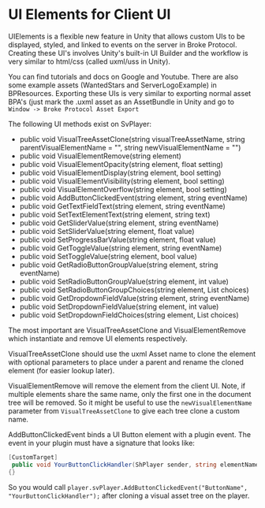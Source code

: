 # UI Elements for Client UI

UIElements is a flexible new feature in Unity that allows custom UIs to be displayed, styled, and linked to events on the server in Broke Protocol.
Creating these UI's involves Unity's built-in UI Builder and the workflow is very similar to html/css (called uxml/uss in Unity).

You can find tutorials and docs on Google and Youtube. There are also some example assets (WantedStars and ServerLogoExample) in BPResources.
Exporting these UIs is very similar to exporting normal asset BPA's (just mark the .uxml asset as an AssetBundle in Unity and go to `Window -> Broke Protocol Asset Export`

The following UI methods exist on SvPlayer:
* public void VisualTreeAssetClone(string visualTreeAssetName, string parentVisualElementName = "", string newVisualElementName = "")
* public void VisualElementRemove(string element)
* public void VisualElementOpacity(string element, float setting)
* public void VisualElementDisplay(string element, bool setting)
* public void VisualElementVisibility(string element, bool setting)
* public void VisualElementOverflow(string element, bool setting)
* public void AddButtonClickedEvent(string element, string eventName)
* public void GetTextFieldText(string element, string eventName)
* public void SetTextElementText(string element, string text)
* public void GetSliderValue(string element, string eventName)
* public void SetSliderValue(string element, float value)
* public void SetProgressBarValue(string element, float value)
* public void GetToggleValue(string element, string eventName)
* public void SetToggleValue(string element, bool value)
* public void GetRadioButtonGroupValue(string element, string eventName)
* public void SetRadioButtonGroupValue(string element, int value)
* public void SetRadioButtonGroupChoices(string element, List<string> choices)
* public void GetDropdownFieldValue(string element, string eventName)
* public void SetDropdownFieldValue(string element, int value)
* public void SetDropdownFieldChoices(string element, List<string> choices)

The most important are VisualTreeAssetClone and VisualElementRemove which instantiate and remove UI elements respectively.

VisualTreeAssetClone should use the uxml Asset name to clone the element with optional parameters to place under a parent and rename the cloned element (for easier lookup later).

VisualElementRemove will remove the element from the client UI. Note, if multiple elements share the same name, only the first one in the document tree will be removed. So it might be useful to use the `newVisualElementName` parameter from `VisualTreeAssetClone` to give each tree clone a custom name.

AddButtonClickedEvent binds a UI Button element with a plugin event. The event in your plugin must have a signature that looks like:

```cs
[CustomTarget]
 public void YourButtonClickHandler(ShPlayer sender, string elementName)
{}
```
So you would call `player.svPlayer.AddButtonClickedEvent("ButtonName", "YourButtonClickHandler");` after cloning a visual asset tree on the player.

